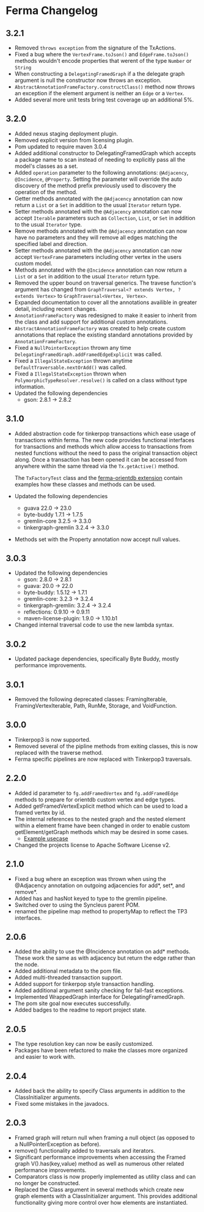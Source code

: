 # Ferma Changelog

## 3.2.1

* Removed `throws exception` from the signature of the TxActions.
* Fixed a bug where the `VertexFrame.toJson()` and `EdgeFrame.toJson()` methods wouldn't encode properties that werent
  of the type `Number` or `String`
* When constructing a `DelegatingFramedGraph` if a the delegate graph argument is null the constructor now throws an
  exception.
* `AbstractAnnotationFrameFactory.constructClass()` method now throws an exception if the element argument is neither an
  `Edge` or a `Vertex`.
* Added several more unit tests bring test coverage up an additional 5%.

## 3.2.0

* Added nexus staging deployment plugin.
* Removed explicit version from licensing plugin.
* Pom updated to require maven 3.0.4
* Added additional constructor to DelegatingFramedGraph which accepts a package name to scan instead of needing to
  explicitly pass all the model's classes as a set.
* Added `operation` parameter to the following annotations: `@Adjacency`, `@Incidence`, `@Property`. Setting the
  parameter will override the auto discovery of the method prefix previously used to discovery the operation of the
  method.
* Getter methods annotated with the `@Adjacency` annotation can now return a `List` or a `Set` in addition to the usual
  `Iterator` return type.
* Setter methods annotated with the `@Adjacency` annotation can now accept `Iterable` parameters such as `Collection`, 
  `List`, or `Set` in addition to the usual `Iterator` type.
* Remove methods annotated with the `@Adjacency` annotation can now have no parameters and they will remove all edges
  matching the specified label and direction.
* Setter methods annotated with the `@Adjacency` annotation can now accept `VertexFrame` parameters including other
  vertex in the users custom model.
* Methods annotated with the `@Incidence` annotation can now return a `List` or a `Set` in addition to the usual
  `Iterator` return type.
* Removed the upper bound on traversal generics. The travese function's argument has changed from
  `GraphTraversal<? extends Vertex, ? extends Vertex>` to `GraphTraversal<Vertex, Vertex>`.
* Expanded documentation to cover all the annotations availible in greater detail, including recent changes.
* `AnnotationFrameFactory` was redesigned to make it easier to inherit from the class and add support for additional
  custom annotations.
* `AbstractAnnotationFrameFactory` was created to help create custom annotations that replace the existing standard
  annotations provided by `AnnotationFrameFactory`.
* Fixed a `NullPointerException` thrown any time `DelegatingFramedGraph.addFramedEdgeExplicit` was called.
* Fixed a `IllegalStateException` thrown anytime `DefaultTraversable.nextOrAdd()` was called.
* Fixed a `IllegalStateException` thrown when `PolymorphicTypeResolver.resolve()` is called on a class without type
  information.
* Updated the following dependencies
  * gson: 2.8.1 -> 2.8.2

## 3.1.0

* Added abstraction code for tinkerpop transactions which ease usage of transactions within ferma.
  The new code provides functional interfaces for transactions and methods which allow 
  access to transactions from nested functions without the need to pass the original transaction object along.
  Once a transaction has been opened it can be accessed from anywhere within the same thread 
  via the `Tx.getActive()` method.

  The `TxFactoryTest` class and the [ferma-orientdb extension](https://github.com/syncleus/ferma-orientdb) 
  contain examples how these classes and methods can be used.

* Updated the following dependencies
  * guava 22.0 -> 23.0
  * byte-buddy 1.7.1 -> 1.7.5
  * gremlin-core 3.2.5 -> 3.3.0
  * tinkergraph-gremlin 3.2.4 -> 3.3.0

* Methods set with the Property annotation now accept null values.

## 3.0.3

* Updated the following dependencies
  * gson: 2.8.0 -> 2.8.1
  * guava: 20.0 -> 22.0
  * byte-buddy: 1.5.12 -> 1.7.1
  * gremlin-core: 3.2.3 -> 3.2.4
  * tinkergraph-gremlin: 3.2.4 -> 3.2.4
  * reflections: 0.9.10 -> 0.9.11
  * maven-license-plugin: 1.9.0 -> 1.10.b1
* Changed internal traversal code to use the new lambda syntax.

## 3.0.2

* Updated package dependencies, specifically Byte Buddy, mostly performance improvements.

## 3.0.1

* Removed the following deprecated classes: FramingIterable, FramingVertexIterable, Path, RunMe, Storage, and VoidFunction.

## 3.0.0

* Tinkerpop3 is now supported.
* Removed several of the pipline methods from exiting classes, this is now replaced with the traverse method.
* Ferma specific pipelines are now replaced with Tinkerpop3 traversals.

## 2.2.0

* Added id parameter to ```fg.addFramedVertex``` and ```fg.addFramedEdge``` methods to prepare for orientdb custom vertex and edge types.
* Added getFramedVertexExplicit method which can be used to load a framed vertex by id.
* The internal references to the nested graph and the nested element within a element frame have been changed in order to enable custom getElement/getGraph methods which may be desired in some cases.
  * [Example usecase](https://github.com/Syncleus/Ferma/issues/10)
* Changed the projects license to Apache Software License v2.

## 2.1.0

* Fixed a bug where an exception was thrown when using the @Adjacency annotation on outgoing adjacencies for add*, set*, and remove*.
* Added has and hasNot keyed to type to the gremlin pipeline.
* Switched over to using the Syncleus parent POM.
* renamed the pipeline map method to propertyMap to reflect the TP3 interfaces.

## 2.0.6

* Added the ability to use the @Incidence annotation on add* methods. These work the same as with adjacency but return the edge rather than the node.
* Added additional metadata to the pom file.
* Added multi-threaded transaction support.
* Added support for tinkerpop style transaction handling.
* Added additional argument sanity checking for fail-fast exceptions.
* Implemented WrappedGraph interface for DelegatingFramedGraph.
* The pom site goal now executes successfully.
* Added badges to the readme to report project state.

## 2.0.5

* The type resolution key can now be easily customized.
* Packages have been refactored to make the classes more organized and easier to work with.

## 2.0.4

* Added back the ability to specify Class arguments in addition to the ClassInitializer arguments.
* Fixed some mistakes in the javadocs.

## 2.0.3

* Framed graph will return null when framing a null object (as opposed to a  NullPointerException as before).
* remove() functionality added to traversals and iterators.
* Significant performance improvements when accessing the Framed graph V().has(key,value) method as well as numerous other related performance improvements.
* Comparators class is now properly implemented as utility class and can no longer be constructed.
* Replaced the Class argument in several methods which create new graph elements with a ClassInitializer argument. This provides additional functionality giving more control over how elements are instantiated.

